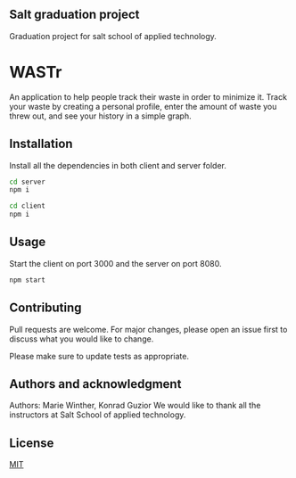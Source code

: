 ## Salt graduation project
Graduation project for salt school of applied technology.

# WASTr
An application to help people track their waste in order to minimize it. 
Track your waste by creating a personal profile, enter the amount of waste 
you threw out, and see your history in a simple graph.  

## Installation

Install all the dependencies in both client and server folder.

```bash
cd server
npm i
```
```bash
cd client
npm i
```

## Usage

Start the client on port 3000 and the server on port 8080.

```bash
npm start
```

## Contributing
Pull requests are welcome. For major changes, please open an issue first to discuss what you would like to change.

Please make sure to update tests as appropriate.

## Authors and acknowledgment
Authors: Marie Winther, Konrad Guzior
We would like to thank all the instructors at Salt School of applied technology.

## License
[MIT](https://choosealicense.com/licenses/mit/)


